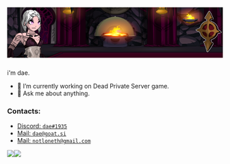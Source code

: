 # [![loneth header](https://github.com/Loneth/Loneth/blob/main/assets/Github-Banner.png)](https://github.com/Loneth)

i'm dae.

- 🔭 I’m currently working on Dead Private Server game.
- 💬 Ask me about anything.

### Contacts:
- <a href="https://discord.com/users/514722220090851328">Discord: `dae#1935`</a>
- <a href="mailto:dae@goat.si">Mail: `dae@goat.si`</a>
- <a href="mailto:notloneth@gmail.com">Mail: `notloneth@gmail.com`</a>

<a href="https://github.com/anuraghazra/github-readme-stats">
  <img align="left" src="https://github-readme-stats.vercel.app/api?username=gavenda&count_private=true&show_icons=true" />
</a>
<a href="https://github.com/anuraghazra/github-readme-stats">
  <img align="left" src="https://github-readme-stats.vercel.app/api/top-langs/?username=gavenda" />
</a>

<!--
**Loneth/Loneth** is a ✨ _special_ ✨ repository because its `README.md` (this file) appears on your GitHub profile.

Here are some ideas to get you started:

- 🔭 I’m currently working on ...
- 🌱 I’m currently learning ...
- 👯 I’m looking to collaborate on ...
- 🤔 I’m looking for help with ...
- 💬 Ask me about ...
- 📫 How to reach me: ...
- 😄 Pronouns: ...
- ⚡ Fun fact: ...
-->
